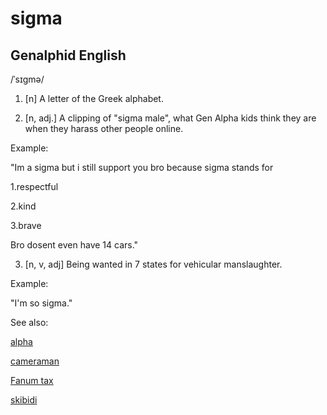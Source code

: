 
# sigma

## Genalphid English

/ˈsɪɡmə/
1. [n] A letter of the Greek alphabet.

2. [n, adj.] A clipping of "sigma male", what Gen Alpha kids think they are when they harass other people online.

Example:

"Im a sigma but i still support you bro because sigma stands for

1.respectful

2.kind

3.brave


Bro dosent even have 14 cars."

3. [n, v, adj] Being wanted in 7 states for vehicular manslaughter.

Example:

"I'm so sigma."

See also:

[alpha](alpha.md)

<a href="cameraman.md">cameraman</a>

<a href="fanum-tax.md">Fanum tax</a>

<a href="skibidi.md">skibidi</a>






